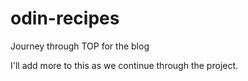 # odin-recipes
Journey through TOP for the blog

I'll add more to this as we continue through the project.